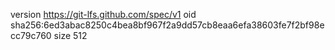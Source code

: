 version https://git-lfs.github.com/spec/v1
oid sha256:6ed3abac8250c4bea8bf967f2a9dd57cb8eaa6efa38603fe7f2bf98ecc79c760
size 512
